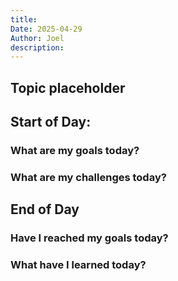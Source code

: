 ```yaml
---
title:
Date: 2025-04-29
Author: Joel
description:
---
```

## Topic placeholder

## Start of Day:

### What are my goals today?

### What are my challenges today?

## End of Day

### Have I reached my goals today?

### What have I learned today?


